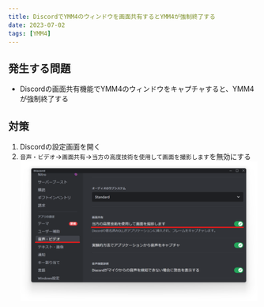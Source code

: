 ```yaml
---
title: DiscordでYMM4のウィンドウを画面共有するとYMM4が強制終了する
date: 2023-07-02
tags: [YMM4]
---
```

## 発生する問題
- Discordの画面共有機能でYMM4のウィンドウをキャプチャすると、YMM4が強制終了する

## 対策
1. Discordの設定画面を開く
1. `音声・ビデオ`→`画面共有`→`当方の高度技術を使用して画面を撮影します`を無効にする
![スクリーンショット](discord_screen_share_crash_issue_3042.png)